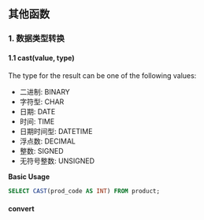 ## 其他函数

### 1. 数据类型转换

#### 1.1 cast(value, type)

The type for the result can be one of the following values:

* 二进制: BINARY
* 字符型: CHAR
* 日期: DATE
* 时间: TIME
* 日期时间型: DATETIME
* 浮点数: DECIMAL
* 整数: SIGNED
* 无符号整数: UNSIGNED

**Basic Usage**

``` sql
SELECT CAST(prod_code AS INT) FROM product;
```

#### convert